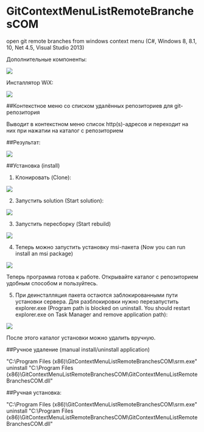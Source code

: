 # GitContextMenuListRemoteBranchesCOM

open git remote branches from windows context menu (C#, Windows 8, 8.1, 10, Net 4.5, Visual Studio 2013)

Дополнительные компоненты:

![](help/1.png)

Инсталлятор WiX:

![](help/2.png)

##Контекстное меню со списком удалённых репозиториев для git-репозитория

Выводит в контекстном меню список http(s)-адресов и переходит на них при нажатии на каталог с репозиторием

##Результат:

![](help/pasted_image003.png)

##Установка (install)


1. Клонировать (Clone):

![](help/pasted_image.png)


2. Запустить solution (Start solution):


![](help/pasted_image001.png)

3. Запустить пересборку (Start rebuild)


![](help/pasted_image002.png)


4. Теперь можно запустить установку msi-пакета (Now you can run install an msi package)

![](help/pasted_image004.png)

Теперь программа готова к работе. Открывайте каталог с репозиторием удобным способом и пользуйтесь.


5. При деинсталляция пакета остаются заблокированными пути установки сервера. Для разблокировки нужно перезапустить explorer.exe (Program path is blocked on uninstall. You should restart explorer.exe on Task Manager and remove application path):


![](help/pasted_image005.png)

После этого каталог установки можно удалить вручную.


##Ручное удаление (manual install/uninstall application)

"C:\Program Files (x86)\GitContextMenuListRemoteBranchesCOM\srm.exe" uninstall "C:\Program Files (x86)\GitContextMenuListRemoteBranchesCOM\GitContextMenuListRemoteBranchesCOM.dll"


##Ручная установка:
	
"C:\Program Files (x86)\GitContextMenuListRemoteBranchesCOM\srm.exe" uninstall "C:\Program Files (x86)\GitContextMenuListRemoteBranchesCOM\GitContextMenuListRemoteBranchesCOM.dll"



